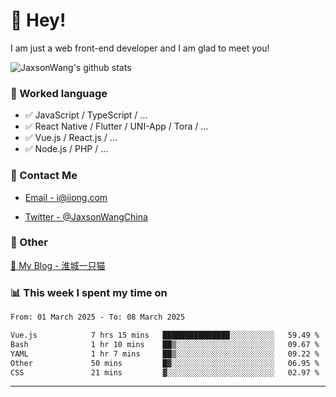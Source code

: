 # 👋 Hey!

I am just a web front-end developer and I am glad to meet you!

![JaxsonWang's github stats](https://github-readme-stats.vercel.app/api?username=JaxsonWang&&show_icons=true&&title_color=1abc9c&&icon_color=1abc9c)


### 📝 Worked language

- ✅ JavaScript / TypeScript / ...
- ✅ React Native / Flutter / UNI-App / Tora / ...
- ✅ Vue.js / React.js / ...
- ✅ Node.js / PHP / ...

### 📮 Contact Me

- [Email - i@iiong.com](mailto:i@iiong.com)

- [Twitter - @JaxsonWangChina](https://twitter.com/JaxsonWangChina)

### 🤪 Other

[📌 My Blog - 淮城一只猫](https://iiong.com)

### 📊 This week I spent my time on

<!--START_SECTION:waka-->

```txt
From: 01 March 2025 - To: 08 March 2025

Vue.js            7 hrs 15 mins   ███████████████░░░░░░░░░░   59.49 %
Bash              1 hr 10 mins    ██▒░░░░░░░░░░░░░░░░░░░░░░   09.67 %
YAML              1 hr 7 mins     ██▒░░░░░░░░░░░░░░░░░░░░░░   09.22 %
Other             50 mins         █▓░░░░░░░░░░░░░░░░░░░░░░░   06.95 %
CSS               21 mins         ▓░░░░░░░░░░░░░░░░░░░░░░░░   02.97 %
```

<!--END_SECTION:waka-->

---
